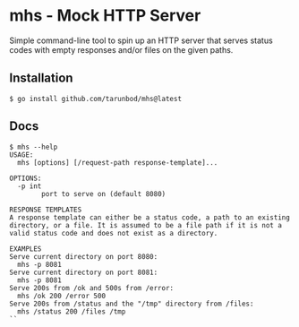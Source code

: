 # mhs - Mock HTTP Server

Simple command-line tool to spin up an HTTP server that serves status codes
with empty responses and/or files on the given paths.

## Installation

```
$ go install github.com/tarunbod/mhs@latest
```

## Docs

```
$ mhs --help
USAGE:
  mhs [options] [/request-path response-template]...

OPTIONS:
  -p int
        port to serve on (default 8080)

RESPONSE TEMPLATES
A response template can either be a status code, a path to an existing directory, or a file. It is assumed to be a file path if it is not a valid status code and does not exist as a directory.

EXAMPLES
Serve current directory on port 8080:
  mhs -p 8081
Serve current directory on port 8081:
  mhs -p 8081
Serve 200s from /ok and 500s from /error:
  mhs /ok 200 /error 500
Serve 200s from /status and the "/tmp" directory from /files:
  mhs /status 200 /files /tmp
``
